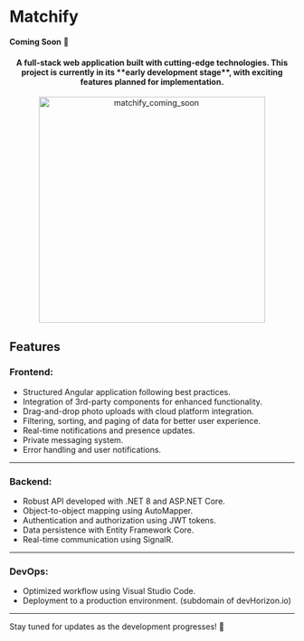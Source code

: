 # Matchify
**Coming Soon** 🚧

<h4 align="center"> A full-stack web application built with cutting-edge technologies. This project is currently in its **early development stage**, with exciting features planned for implementation. </h4>



<p align="center">
  <img src="https://github.com/user-attachments/assets/8363600f-a877-48be-9a95-8cd7a0a696f1" alt="matchify_coming_soon" width="400"/>
</p>


## Features

### Frontend:
- Structured Angular application following best practices.
- Integration of 3rd-party components for enhanced functionality.
- Drag-and-drop photo uploads with cloud platform integration.
- Filtering, sorting, and paging of data for better user experience.
- Real-time notifications and presence updates.
- Private messaging system.
- Error handling and user notifications.

---

### Backend:
- Robust API developed with .NET 8 and ASP.NET Core.
- Object-to-object mapping using AutoMapper.
- Authentication and authorization using JWT tokens.
- Data persistence with Entity Framework Core.
- Real-time communication using SignalR.

---

### DevOps:
- Optimized workflow using Visual Studio Code.
- Deployment to a production environment. (subdomain of devHorizon.io)

---

Stay tuned for updates as the development progresses! 🚀
